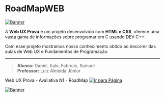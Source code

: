# RoadMapWEB

[![Banner](https://capsule-render.vercel.app/api?type=waving&height=200&color=gradient&text=Web%20UX%20Prova)](https://kaneesell.github.io/RoadMapWEB/)

A **Web UX Prova** é um projeto desenvolvido com **HTML e CSS**, oferece uma vasta gama de informações sobre programar em C usando DEV C++.

Com esse projeto mostramos nosso conhecimento obtido ao decorrer das aulas de Web UX e Fundamentos de Programação.

---

>**Alunos:** Daniel, Italo, Fabricio, Samuel   
**Professor:** Luiz Almeida Júnior

Web UX Prova - Avaliativa N1 - RoadMap
[![Ir para Página](https://img.shields.io/badge/Ir_para_P%C3%A1gina-Web%20UX%20Prova-brightgreen)](https://kaneesell.github.io/RoadMapWEB/)


[![Banner](https://capsule-render.vercel.app/api?type=waving&height=100&color=gradient&reversal=true&section=footer&descAlign=60)](https://kaneesell.github.io/RoadMapWEB/)
